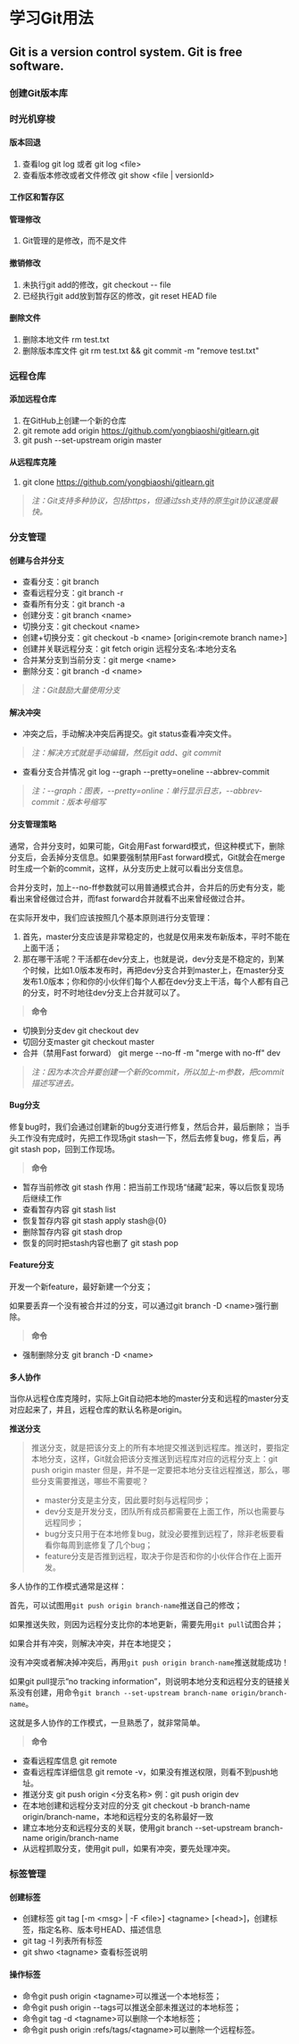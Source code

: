 学习Git用法
===========
Git is a version control system. Git is free software.
-----------
### 创建Git版本库
### 时光机穿梭
#### 版本回退
1. 查看log git log 或者 git log \<file\>
2. 查看版本修改或者文件修改 git show \<file | versionId\>
#### 工作区和暂存区

#### 管理修改
1. Git管理的是修改，而不是文件

#### 撤销修改
1. 未执行git add的修改，git checkout -- file
2. 已经执行git add放到暂存区的修改，git reset HEAD file 

#### 删除文件
1. 删除本地文件 rm test.txt
2. 删除版本库文件 git rm test.txt && git commit -m "remove test.txt"

### 远程仓库
#### 添加远程仓库
1. 在GitHub上创建一个新的仓库
2. git remote add origin https://github.com/yongbiaoshi/gitlearn.git
3. git push --set-upstream origin master 
#### 从远程库克隆
1. git clone https://github.com/yongbiaoshi/gitlearn.git
> *注：Git支持多种协议，包括https，但通过ssh支持的原生git协议速度最快。*
### 分支管理
#### 创建与合并分支
- 查看分支：git branch
- 查看远程分支：git branch -r
- 查看所有分支：git branch -a
- 创建分支：git branch \<name\>
- 切换分支：git checkout \<name\>
- 创建+切换分支：git checkout -b \<name\> [origin\<remote branch name\>]
- 创建并关联远程分支：git fetch origin 远程分支名:本地分支名
- 合并某分支到当前分支：git merge \<name\>
- 删除分支：git branch -d \<name\>
> *注：Git鼓励大量使用分支*
#### 解决冲突
- 冲突之后，手动解决冲突后再提交。git status查看冲突文件。
> *注：解决方式就是手动编辑，然后git add、git commit*
- 查看分支合并情况 git log --graph --pretty=oneline --abbrev-commit
> *注：--graph：图表，--pretty=online：单行显示日志，--abbrev-commit：版本号缩写*
#### 分支管理策略

通常，合并分支时，如果可能，Git会用Fast forward模式，但这种模式下，删除分支后，会丢掉分支信息。如果要强制禁用Fast forward模式，Git就会在merge时生成一个新的commit，这样，从分支历史上就可以看出分支信息。

合并分支时，加上--no-ff参数就可以用普通模式合并，合并后的历史有分支，能看出来曾经做过合并，而fast forward合并就看不出来曾经做过合并。

在实际开发中，我们应该按照几个基本原则进行分支管理：
1. 首先，master分支应该是非常稳定的，也就是仅用来发布新版本，平时不能在上面干活；
2. 那在哪干活呢？干活都在dev分支上，也就是说，dev分支是不稳定的，到某个时候，比如1.0版本发布时，再把dev分支合并到master上，在master分支发布1.0版本；你和你的小伙伴们每个人都在dev分支上干活，每个人都有自己的分支，时不时地往dev分支上合并就可以了。

> **命令**
- 切换到分支dev git checkout dev
- 切回分支master git checkout master
- 合并（禁用Fast forward） git merge --no-ff -m "merge with no-ff" dev
> *注：因为本次合并要创建一个新的commit，所以加上-m参数，把commit描述写进去。*

#### Bug分支
修复bug时，我们会通过创建新的bug分支进行修复，然后合并，最后删除；
当手头工作没有完成时，先把工作现场git stash一下，然后去修复bug，修复后，再git stash pop，回到工作现场。

> **命令**
- 暂存当前修改 git stash 作用：把当前工作现场“储藏”起来，等以后恢复现场后继续工作
- 查看暂存内容 git stash list
- 恢复暂存内容 git stash apply stash@{0}
- 删除暂存内容 git stash drop
- 恢复的同时把stash内容也删了 git stash pop

#### Feature分支
开发一个新feature，最好新建一个分支；

如果要丢弃一个没有被合并过的分支，可以通过git branch -D \<name\>强行删除。

> **命令**
- 强制删除分支 git branch -D \<name\>

#### 多人协作
当你从远程仓库克隆时，实际上Git自动把本地的master分支和远程的master分支对应起来了，并且，远程仓库的默认名称是origin。

**推送分支**
> 推送分支，就是把该分支上的所有本地提交推送到远程库。推送时，要指定本地分支，这样，Git就会把该分支推送到远程库对应的远程分支上：git push origin master
> 但是，并不是一定要把本地分支往远程推送，那么，哪些分支需要推送，哪些不需要呢？
> * master分支是主分支，因此要时刻与远程同步；
> * dev分支是开发分支，团队所有成员都需要在上面工作，所以也需要与远程同步；
> * bug分支只用于在本地修复bug，就没必要推到远程了，除非老板要看看你每周到底修复了几个bug；
> * feature分支是否推到远程，取决于你是否和你的小伙伴合作在上面开发。

多人协作的工作模式通常是这样：

首先，可以试图用`git push origin branch-name`推送自己的修改；

如果推送失败，则因为远程分支比你的本地更新，需要先用`git pull`试图合并；

如果合并有冲突，则解决冲突，并在本地提交；

没有冲突或者解决掉冲突后，再用`git push origin branch-name`推送就能成功！

如果git pull提示“no tracking information”，则说明本地分支和远程分支的链接关系没有创建，用命令`git branch --set-upstream branch-name origin/branch-name`。

这就是多人协作的工作模式，一旦熟悉了，就非常简单。

> **命令**
- 查看远程库信息 git remote
- 查看远程库详细信息 git remote -v，如果没有推送权限，则看不到push地址。
- 推送分支 git push origin \<分支名称\> 例：git push origin dev
- 在本地创建和远程分支对应的分支 git checkout -b branch-name origin/branch-name，本地和远程分支的名称最好一致
- 建立本地分支和远程分支的关联，使用git branch --set-upstream branch-name origin/branch-name
- 从远程抓取分支，使用git pull，如果有冲突，要先处理冲突。

### 标签管理

#### 创建标签
- 创建标签 git tag [-m \<msg\> | -F \<file\>] \<tagname\> [\<head\>]，创建标签，指定名称、版本号HEAD、描述信息
- git tag -l 列表所有标签
- git shwo \<tagname\> 查看标签说明

#### 操作标签
- 命令git push origin \<tagname\>可以推送一个本地标签；
- 命令git push origin --tags可以推送全部未推送过的本地标签；
- 命令git tag -d \<tagname\>可以删除一个本地标签；
- 命令git push origin :refs/tags/\<tagname\>可以删除一个远程标签。
